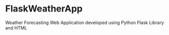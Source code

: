 # FlaskWeatherApp
Weather Forecasting Web Application developed using Python Flask Library and HTML
